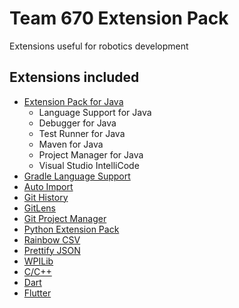 # Team 670 Extension Pack

Extensions useful for robotics development

## Extensions included
* [Extension Pack for Java](https://marketplace.visualstudio.com/items?itemName=vscjava.vscode-java-pack)
    * Language Support for Java
    * Debugger for Java
    * Test Runner for Java
    * Maven for Java
    * Project Manager for Java
    * Visual Studio IntelliCode
* [Gradle Language Support](https://marketplace.visualstudio.com/items?itemName=naco-siren.gradle-language)
* [Auto Import](https://marketplace.visualstudio.com/items?itemName=steoates.autoimport)
* [Git History](https://marketplace.visualstudio.com/items?itemName=donjayamanne.githistory)
* [GitLens](https://marketplace.visualstudio.com/items?itemName=eamodio.gitlens)
* [Git Project Manager](https://marketplace.visualstudio.com/items?itemName=felipecaputo.git-project-manager)
* [Python Extension Pack](https://marketplace.visualstudio.com/items?itemName=donjayamanne.python-extension-pack)
* [Rainbow CSV](https://marketplace.visualstudio.com/items?itemName=mechatroner.rainbow-csv)
* [Prettify JSON](https://marketplace.visualstudio.com/items?itemName=mohsen1.prettify-json)
* [WPILib](https://marketplace.visualstudio.com/items?itemName=wpilibsuite.vscode-wpilib)
* [C/C++](https://marketplace.visualstudio.com/items?itemName=ms-vscode.cpptools)
* [Dart](https://marketplace.visualstudio.com/items?itemName=Dart-Code.dart-code)
* [Flutter](https://marketplace.visualstudio.com/items?itemName=Dart-Code.flutter)
